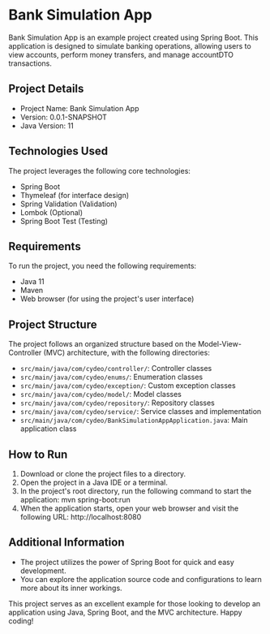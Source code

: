 # Bank Simulation App

Bank Simulation App is an example project created using Spring Boot. This application is designed to simulate banking operations, allowing users to view accounts, perform money transfers, and manage accountDTO transactions.

## Project Details

- Project Name: Bank Simulation App
- Version: 0.0.1-SNAPSHOT
- Java Version: 11

## Technologies Used

The project leverages the following core technologies:

- Spring Boot
- Thymeleaf (for interface design)
- Spring Validation (Validation)
- Lombok (Optional)
- Spring Boot Test (Testing)

## Requirements

To run the project, you need the following requirements:

- Java 11
- Maven
- Web browser (for using the project's user interface)

## Project Structure

The project follows an organized structure based on the Model-View-Controller (MVC) architecture, with the following directories:

- `src/main/java/com/cydeo/controller/`: Controller classes
- `src/main/java/com/cydeo/enums/`: Enumeration classes
- `src/main/java/com/cydeo/exception/`: Custom exception classes
- `src/main/java/com/cydeo/model/`: Model classes
- `src/main/java/com/cydeo/repository/`: Repository classes
- `src/main/java/com/cydeo/service/`: Service classes and implementation
- `src/main/java/com/cydeo/BankSimulationAppApplication.java`: Main application class


## How to Run

1. Download or clone the project files to a directory.
2. Open the project in a Java IDE or a terminal.
3. In the project's root directory, run the following command to start the application: mvn spring-boot:run
4. When the application starts, open your web browser and visit the following URL: http://localhost:8080


## Additional Information

- The project utilizes the power of Spring Boot for quick and easy development.
- You can explore the application source code and configurations to learn more about its inner workings.

This project serves as an excellent example for those looking to develop an application using Java, Spring Boot, and the MVC architecture. Happy coding!




